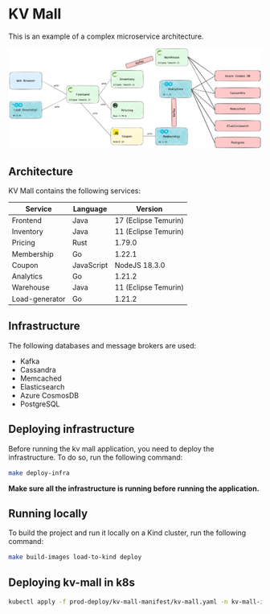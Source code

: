 # KV Mall

This is an example of a complex microservice architecture.

![KV Mall](kv_mall.png)

## Architecture

KV Mall contains the following services:

| Service | Language   | Version              |
| --- |------------|----------------------|
| Frontend | Java       | 17 (Eclipse Temurin) |
| Inventory | Java       | 11 (Eclipse Temurin) |
| Pricing | Rust       | 1.79.0 |
| Membership | Go         | 1.22.1               |
| Coupon | JavaScript | NodeJS 18.3.0        |
| Analytics | Go         | 1.21.2                 |
| Warehouse | Java | 11 (Eclipse Temurin) |
| Load-generator | Go | 1.21.2 |

## Infrastructure

The following databases and message brokers are used:
- Kafka
- Cassandra
- Memcached
- Elasticsearch
- Azure CosmosDB
- PostgreSQL

## Deploying infrastructure

Before running the kv mall application, you need to deploy the infrastructure. To do so, run the following command:

```bash
make deploy-infra
````

**Make sure all the infrastructure is running before running the application.**

## Running locally

To build the project and run it locally on a Kind cluster, run the following command:

```bash
make build-images load-to-kind deploy
```

## Deploying kv-mall in k8s
```bash
kubectl apply -f prod-deploy/kv-mall-manifest/kv-mall.yaml -n kv-mall-infra
```

